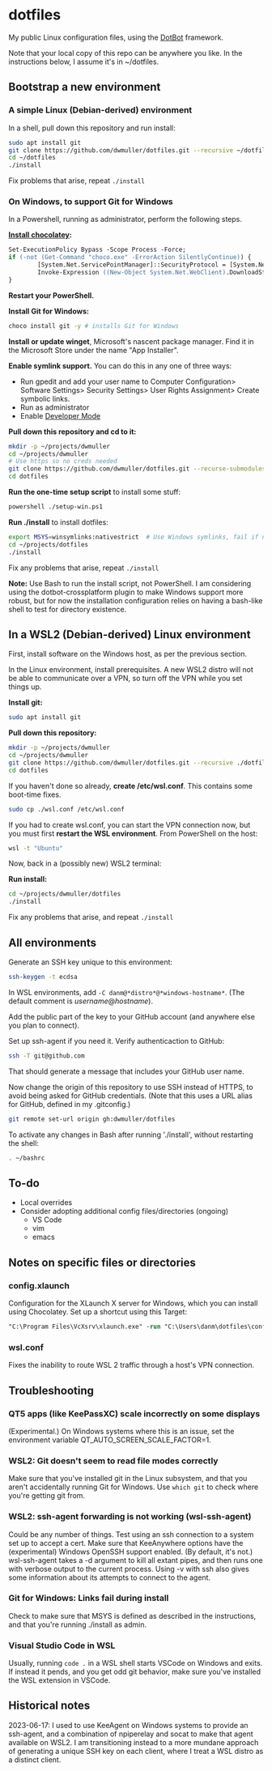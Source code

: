 # dotfiles

My public Linux configuration files, using the
[DotBot](https://github.com/anishathalye/dotbot) framework.

Note that your local copy of this repo can be anywhere you like. In the
instructions below, I assume it's in ~/dotfiles.

## Bootstrap  a new environment

### A simple Linux (Debian-derived) environment

In a shell, pull down this repository and run install:

```bash
sudo apt install git
git clone https://github.com/dwmuller/dotfiles.git --recursive ~/dotfiles # Use https so no creds needed yet.
cd ~/dotfiles
./install
```

Fix problems that arise, repeat `./install`

### On Windows, to support Git for Windows

In a Powershell, running as administrator, perform the following steps.

**[Install chocolatey](https://chocolatey.org/install):**

```ps
Set-ExecutionPolicy Bypass -Scope Process -Force;
if (-not (Get-Command "choco.exe" -ErrorAction SilentlyContinue)) {
        [System.Net.ServicePointManager]::SecurityProtocol = [System.Net.ServicePointManager]::SecurityProtocol -bor 3072;
        Invoke-Expression ((New-Object System.Net.WebClient).DownloadString('https://community.chocolatey.org/install.ps1'))
}
```

**Restart your PowerShell.**

**Install Git for Windows:**

```bash
choco install git -y # installs Git for Windows
```

**Install or update winget**, Microsoft's nascent package manager. Find it in the Microsoft Store under the name "App Installer".

**Enable symlink support.** You can do this in any one of three ways:

- Run gpedit and add your user name to Computer Configuration> Software Settings> Security Settings> User Rights Assignment> Create symbolic links.
- Run as administrator
- Enable [Developer Mode](https://blogs.windows.com/windowsdeveloper/2016/12/02/symlinks-windows-10/)

**Pull down this repository and cd to it:**

```bash
mkdir -p ~/projects/dwmuller
cd ~/projects/dwmuller
# Use https so no creds needed
git clone https://github.com/dwmuller/dotfiles.git --recurse-submodules ./dotfiles  
cd dotfiles
```

**Run the one-time setup script** to install some stuff:

```bash
powershell ./setup-win.ps1
```

**Run ./install** to install dotfiles:
  
```bash
export MSYS=winsymlinks:nativestrict  # Use Windows symlinks, fail if not available
cd ~/projects/dotfiles
./install
```

Fix any problems that arise, repeat `./install`

**Note:** Use Bash to run the install script, not PowerShell. I am considering
using the dotbot-crossplatform plugin to make Windows support more robust, but
for now the installation configuration relies on having a bash-like shell to
test for directory existence.

## In a WSL2 (Debian-derived) Linux environment

First, install software on the Windows host, as per the previous section.

In the Linux environment, install prerequisites. A new WSL2 distro will not be
able to communicate over a VPN, so turn off the VPN while you set things up.

**Install git:**

```bash
sudo apt install git
```

**Pull down this repository:**

```bash
mkdir -p ~/projects/dwmuller
cd ~/projects/dwmuller
git clone https://github.com/dwmuller/dotfiles.git --recursive ./dotfiles  # Use https so no creds needed yet.
cd dotfiles
```

If you haven't done so already, **create /etc/wsl.conf**. This contains some boot-time fixes.

```bash
sudo cp ./wsl.conf /etc/wsl.conf
```

If you had to create wsl.conf, you can start the VPN connection now, but you
must first **restart the WSL environment**. From PowerShell on the host:

```bash
wsl -t "Ubuntu"
```

Now, back in a (possibly new) WSL2 terminal:

**Run install:**

```bash
cd ~/projects/dwmuller/dotfiles
./install
```

Fix any problems that arise, and repeat `./install`

## All environments

Generate an SSH key unique to this environment:

```bash
ssh-keygen -t ecdsa
```

In WSL environments, add ``-C danm@*distro*@*windows-hostname*``. (The default comment
is *username*@*hostname*).

Add the public part of the key to your GitHub account (and anywhere else you plan
to connect).

Set up ssh-agent if you need it. Verify authenticaction to GitHub:

```bash
ssh -T git@github.com
```

That should generate a message that includes your GitHub user name.

Now change the origin of this repository to
use SSH instead of HTTPS, to avoid being asked for GitHub credentials. (Note
that this uses a URL alias for GitHub, defined in my .gitconfig.)

```bash
git remote set-url origin gh:dwmuller/dotfiles
```

To activate any changes in Bash after running './install', without restarting
the shell:

```bash
. ~/bashrc
```

## To-do

- Local overrides
- Consider adopting additional config files/directories (ongoing)
  - VS Code
  - vim
  - emacs

## Notes on specific files or directories

### config.xlaunch

Configuration for the XLaunch X server for Windows, which you can install using
Chocolatey. Set up a shortcut using this Target:

```ps
"C:\Program Files\VcXsrv\xlaunch.exe" -run "C:\Users\danm\dotfiles\config.xlaunch"
```

### wsl.conf

Fixes the inability to route WSL 2 traffic through a host's VPN connection.

## Troubleshooting

### QT5 apps (like KeePassXC) scale incorrectly on some displays

(Experimental.) On Windows systems where this is an issue, set the environment
variable QT_AUTO_SCREEN_SCALE_FACTOR=1.

### WSL2: Git doesn't seem to read file modes correctly

Make sure that you've installed git in the Linux subsystem, and that you aren't
accidentally running Git for Windows. Use `which git` to check where you're
getting git from.

### WSL2: ssh-agent forwarding is not working (wsl-ssh-agent)

Could be any number of things. Test using an ssh connection to a system set up
to accept a cert. Make sure that KeeAnywhere options have the (experimental)
Windows OpenSSH support enabled. (By default, it's not.) wsl-ssh-agent takes a
-d argument to kill all extant pipes, and then runs one with verbose output to
the current process. Using -v with ssh also gives some information about its
attempts to connect to the agent.

### Git for Windows: Links fail during install

Check to make sure that MSYS is defined as described in the instructions, and
that you're running ./install as admin.

### Visual Studio Code in WSL

Usually, running ``code .`` in a WSL shell starts VSCode on Windows and exits.
If instead it pends, and you get odd git behavior, make sure you've installed the
WSL extension in VSCode.

## Historical notes

2023-06-17: I used to use KeeAgent on Windows systems to provide an ssh-agent, and a
combination of npiperelay and socat to make that agent available on WSL2.
I am transitioning instead to a more mundane approach of generating a
unique SSH key on each client, where I treat a WSL distro as a distinct client.
